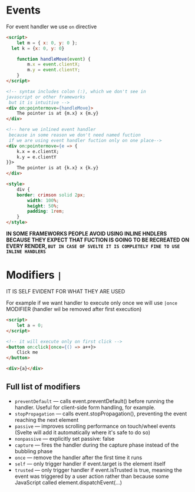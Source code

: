 # Events

For event handler we use `on` directive

```html
<script>
	let m = { x: 0, y: 0 };
  let k = {x: 0, y: 0}

	function handleMove(event) {
		m.x = event.clientX;
		m.y = event.clientY;
	}
</script>

<!-- syntax includes colon (:), which we don't see in
javascript or other frameworks 
 but it is intuitive -->
<div on:pointermove={handleMove}>
	The pointer is at {m.x} x {m.y}
</div>

<!-- here we inlined event handler
 because in some reason we don't need named fuction
 if we are using event handler fuction only on one place-->
<div on:pointermove={e => {
	k.x = e.clientX;
	k.y = e.clientY
}}>
	The pointer is at {k.x} x {k.y}
</div>

<style>
	div {
    border: crimson solid 2px;
		width: 100%;
		height: 50%;
		padding: 1rem;
	}
</style>
```

**IN SOME FRAMEWORKS PEOPLE AVOID USING INLINE HNDLERS BECAUSE THEY EXPECT THAT FUCTION IS GOING TO BE RECREATED ON EVERY RENDER, `BUT IN CASE OF SVELTE IT IS COMPLETELY FINE TO USE INLINE HANDLERS`**

# Modifiers `|`

IT IS SELF EVIDENT FOR WHAT THEY ARE USED

For example if we want handler to execute only once we will use `|once` MODIFIER (handler wil be removed after first execution)

```html
<script>
	let a = 0;
</script>

<!-- it will execute only on first click -->
<button on:click|once={() => a++}>
	Click me
</button>

<div>{a}</div>
```

## Full list of modifiers

- `preventDefault` — calls event.preventDefault() before running the handler. Useful for client-side form handling, for example.
- `stopPropagation` — calls event.stopPropagation(), preventing the event reaching the next element
- `passive` — improves scrolling performance on touch/wheel events (Svelte will add it automatically where it's safe to do so)
- `nonpassive` — explicitly set passive: false
- `capture` — fires the handler during the capture phase instead of the bubbling phase
- `once` — remove the handler after the first time it runs
- `self` — only trigger handler if event.target is the element itself
- `trusted` — only trigger handler if event.isTrusted is true, meaning the event was triggered by a user action rather than because some JavaScript called element.dispatchEvent(...)




